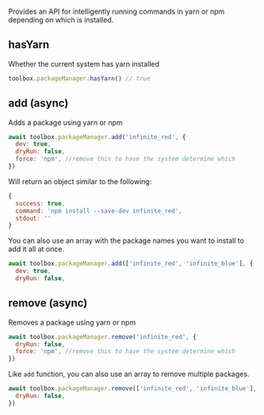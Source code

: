 Provides an API for intelligently running commands in yarn or npm depending on which is installed.

## hasYarn

Whether the current system has yarn installed

```js
toolbox.packageManager.hasYarn() // true
```

## add (async)

Adds a package using yarn or npm

```js
await toolbox.packageManager.add('infinite_red', {
  dev: true,
  dryRun: false,
  force: 'npm', //remove this to have the system determine which
})
```

Will return an object similar to the following:

```js
{
  success: true,
  command: 'npm install --save-dev infinite_red',
  stdout: ''
}
```

You can also use an array with the package names you want to install to add it all at once.

```js
await toolbox.packageManager.add(['infinite_red', 'infinite_blue'], {
  dev: true,
  dryRun: false,
```

## remove (async)

Removes a package using yarn or npm

```js
await toolbox.packageManager.remove('infinite_red', {
  dryRun: false,
  force: 'npm', //remove this to have the system determine which
})
```

Like `add` function, you can also use an array to remove multiple packages.

```js
await toolbox.packageManager.remove(['infinite_red', 'infinite_blue'], {
  dryRun: false,
})
```
